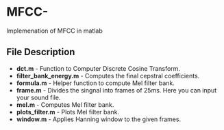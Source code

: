 # MFCC-
Implemenation of MFCC in matlab

## File Description
* <b>dct.m</b> - Function to Computer Discrete Cosine Transform.
* <b>filter_bank_energy.m</b> - Computes the final cepstral coefficients.
* <b>formula.m</b> - Helper function to compute Mel filter bank.
* <b>frame.m</b> - Divides the singnal into frames of 25ms. Here you can input your sound file.
* <b>mel.m</b> - Computes Mel filter bank.
* <b>plots_filter.m</b> - Plots Mel filter bank.
* <b>window.m</b> - Applies Hanning window to the given frames.

